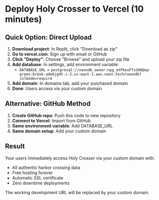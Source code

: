 # Deploy Holy Crosser to Vercel (10 minutes)

## Quick Option: Direct Upload

1. **Download project**: In Replit, click "Download as zip"
2. **Go to vercel.com**: Sign up with email or GitHub
3. **Click "Deploy"**: Choose "Browse" and upload your zip file
4. **Add database**: In settings, add environment variable:
   - `DATABASE_URL` = `postgresql://neondb_owner:npg_mtPkeuFTx3H8@ep-green-brook-ade6jg4t.c-2.us-east-1.aws.neon.tech/neondb?sslmode=require`
5. **Add domain**: In domains tab, add your purchased domain
6. **Done**: Users access via your custom domain

## Alternative: GitHub Method

1. **Create GitHub repo**: Push this code to new repository
2. **Connect to Vercel**: Import from GitHub
3. **Same environment variable**: Add DATABASE_URL
4. **Same domain setup**: Add your custom domain

## Result

Your users immediately access Holy Crosser via your custom domain with:
- All authentic harbor crossing data
- Free hosting forever  
- Automatic SSL certificate
- Zero downtime deployments

The working development URL will be replaced by your custom domain.